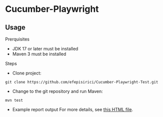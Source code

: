 Cucumber-Playwright
========


## Usage

Prerquisites
- JDK 17 or later must be installed 
- Maven 3 must be installed

Steps
- Clone project:
```
git clone https://github.com/efepisirici/Cucumber-Playwright-Test.git
```
- Change to the git repository and run Maven:
```
mvn test
```
- Example report output
  For more details, see [this HTML file](exampleReport.html).
